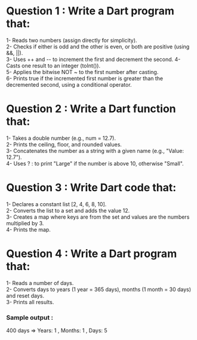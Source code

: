 # Question 1 : Write a Dart program that:
1- Reads two numbers (assign directly for simplicity).<br>
2- Checks if either is odd and the other is even, or both are positive (using &&, ||).<br>
3- Uses ++ and -- to increment the first and decrement the second.
4- Casts one result to an integer (toInt()).<br>
5- Applies the bitwise NOT ~ to the first number after casting.<br>
6- Prints true if the incremented first number is greater than the decremented second, using a conditional operator.

# Question 2 : Write a Dart function that:
1- Takes a double number (e.g., num = 12.7).<br>
2- Prints the ceiling, floor, and rounded values.<br>
3- Concatenates the number as a string with a given name (e.g., "Value: 12.7").<br>
4- Uses ? : to print "Large" if the number is above 10, otherwise "Small".


# Question 3 : Write Dart code that:
1- Declares a constant list [2, 4, 6, 8, 10].<br>
2- Converts the list to a set and adds the value 12.<br>
3- Creates a map where keys are from the set and values are the numbers multiplied by 3.<br>
4- Prints the map.

# Question 4 : Write a Dart program that:
1- Reads a number of days.<br>
2- Converts days to years (1 year = 365 days), months (1 month = 30 days) and reset days.<br>
3- Prints all results.<br>

### Sample output : 

400   days =>   Years: 1 , Months: 1 , Days: 5